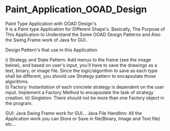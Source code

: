 # Paint_Application_OOAD_Design
Paint Type Application with OOAD Design's  
It is a Paint type Application for Different Shape's.
Basically, The Purpose of This Application to Understand the Some OOAD Design Patterns and 
Also the Swing Frame work of Java for GUI..

Design Pattern's that use in this Application

i) Strategy and State Pattern:
      Add menus to the frame (see the image below), and based on user's input, you'll have to save the drawings as a text, binary, or image file. Since the logic/algorithm to save as each type shall be different, you should use Strategy pattern to encapsulate those algorithms.  
ii) Factory: 
      Instantiation of each concrete strategy is dependent on the user input. Implement a Factory Method to encapsulate the task of strategy creation.
iii) Singleton: 
      There should not be more than one Factory object in the program.
      
GUI:
    Java Swing Frame work for GUI...
Java File Handlinn:
    All the Application work you can Store or Save in file(Binary, Image and Text file) etc...
